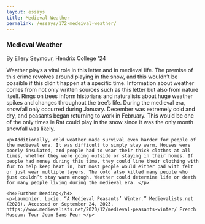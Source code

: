 ```yaml
---
layout: essays
title: Medieval Weather
permalink: /essays/172-medeival-weather/
---
```


<div id="witchcraft" class="essay">
  <h3 class="essay-title">Medieval Weather</h3>
  <div class="essay-author">By Ellery Seymour, Hendrix College '24</div>
  <div class="essay-content">
    <p>Weather plays a vital role in this letter and in medieval life. The premise of this crime revolves around playing in the snow, and this wouldn’t be possible if this didn’t happen at a specific time. Information about weather comes from not only written sources such as this letter but also from nature itself. Rings on trees inform historians and naturalists about huge weather spikes and changes throughout the tree’s life. During the medieval era, snowfall only occurred during January. December was extremely cold and dry, and peasants began returning to work in February. This would be one of the only times le Rat could play in the snow since it was the only month snowfall was likely. </p>

    <p>Additionally, cold weather made survival even harder for people of the medieval era. It was difficult to simply stay warm. Houses were poorly insulated, and people had to wear their thick clothes at all times, whether they were going outside or staying in their homes. If people had money during this time, they could line their clothing with fur to help keep heat in, but most people would either pad with felt or just wear multiple layers. The cold also killed many people who just couldn’t stay warm enough. Weather could determine life or death for many people living during the medieval era. </p>
    
    <h4>Further Reading</h4>
    <p>Laumonier, Lucie. “A Medieval Peasants’ Winter.” Medievalists.net (2020). Accessed on September 24, 2023. https://www.medievalists.net/2020/12/medieval-peasants-winter/ French Museum: Tour Jean Sans Peur </p>
  </div>
</div>
</div>